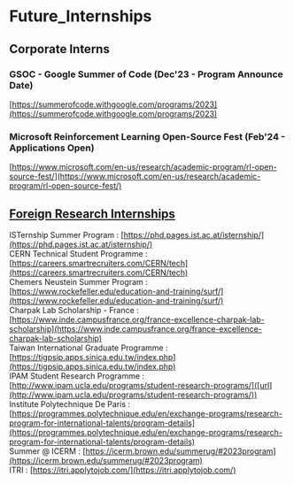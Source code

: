 # Future_Internships

## Corporate Interns
### GSOC - Google Summer of Code (Dec'23 - Program Announce Date)
[https://summerofcode.withgoogle.com/programs/2023](https://summerofcode.withgoogle.com/programs/2023)

### Microsoft Reinforcement Learning Open-Source Fest (Feb'24 - Applications Open)
[https://www.microsoft.com/en-us/research/academic-program/rl-open-source-fest/](https://www.microsoft.com/en-us/research/academic-program/rl-open-source-fest/)

## [Foreign Research Internships](https://www.youtube.com/watch?v=NL57px-6iR8)
ISTernship Summer Program : [https://phd.pages.ist.ac.at/isternship/](https://phd.pages.ist.ac.at/isternship/) 
<br>
CERN Technical Student Programme : [https://careers.smartrecruiters.com/CERN/tech](https://careers.smartrecruiters.com/CERN/tech)
<br>
Chemers Neustein Summer Program : [https://www.rockefeller.edu/education-and-training/surf/](https://www.rockefeller.edu/education-and-training/surf/)
<br>
Charpak Lab Scholarship - France : [https://www.inde.campusfrance.org/france-excellence-charpak-lab-scholarship](https://www.inde.campusfrance.org/france-excellence-charpak-lab-scholarship)
<br>
Taiwan International Graduate Programme : [https://tigpsip.apps.sinica.edu.tw/index.php](https://tigpsip.apps.sinica.edu.tw/index.php)
<br>
IPAM Student Research Programme : [http://www.ipam.ucla.edu/programs/student-research-programs/]([url](http://www.ipam.ucla.edu/programs/student-research-programs/))
<br>
Institute Polytechnique De Paris : [https://programmes.polytechnique.edu/en/exchange-programs/research-program-for-international-talents/program-details](https://programmes.polytechnique.edu/en/exchange-programs/research-program-for-international-talents/program-details)
<br>
Summer @ ICERM : [https://icerm.brown.edu/summerug/#2023program](https://icerm.brown.edu/summerug/#2023program)
<br>
ITRI : [https://itri.applytojob.com/](https://itri.applytojob.com/)
